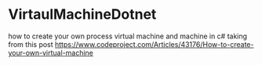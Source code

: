 # VirtaulMachineDotnet
how to create your own process virtual machine and machine in c# taking from this post https://www.codeproject.com/Articles/43176/How-to-create-your-own-virtual-machine
